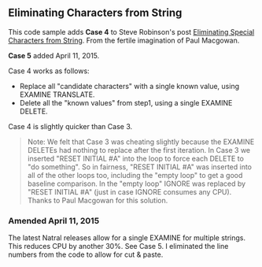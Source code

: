 ## Eliminating Characters from String

This code sample adds **Case 4** to Steve Robinson's post [Eliminating Special Characters from String](https://github.com/SoftwareAG/adabas-natural-code-samples/tree/main/Eliminating%20Special%20Characters%20from%20String).
From the fertile imagination of Paul Macgowan.

**Case 5** added April 11, 2015.    

Case 4 works as follows:
* Replace all "candidate characters" with a single known value, using EXAMINE TRANSLATE.
* Delete all the "known values" from step1, using a single EXAMINE DELETE.

Case 4 is slightly quicker than Case 3.

> Note:
We felt that Case 3 was cheating slightly because the EXAMINE DELETEs had nothing to replace after the first iteration.
In Case 3 we inserted "RESET INITIAL #A" into the loop to force each DELETE to "do something".
So in fairness, "RESET INITIAL #A" was inserted into all of the other loops too, including the "empty loop" to get a good baseline comparison.
In the "empty loop" IGNORE was replaced by "RESET INITIAL #A" (just in case IGNORE consumes any CPU).
Thanks to Paul Macgowan for this solution.

### Amended April 11, 2015

The latest Natral releases allow for a single EXAMINE for multiple strings.  This reduces CPU by another 30%.  See Case 5.
I eliminated the line numbers from the code to allow for cut & paste.

